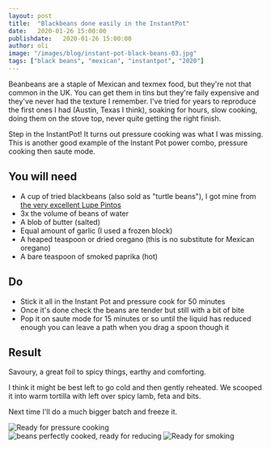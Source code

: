 ```yaml
---
layout: post
title:  "Blackbeans done easily in the InstantPot"
date:   2020-01-26 15:00:00
publishdate:   2020-01-26 15:00:00
author: oli
image: "/images/blog/instant-pot-black-beans-03.jpg"
tags: ["black beans", "mexican", "instantpot", "2020"]
---
```


Beanbeans are a staple of Mexican and texmex food, but they're not that common in the UK.  You can get them in tins but they're faily expensive and they've never had the texture I remember.  I've tried for years to reproduce the first ones I had (Austin, Texas I think), soaking for hours, slow cooking, doing them on the stove top, never quite getting the right finish.

Step in the InstantPot!  It turns out pressure cooking was what I was missing.  This is another good example of the Instant Pot power combo, pressure cooking then saute mode.

## You will need

* A cup of tried blackbeans (also sold as "turtle beans"), I got mine from [the very excellent Lupe Pintos](https://www.lupepintos.com/)
* 3x the volume of beans of water
* A blob of butter (salted)
* Equal amount of garlic (I used a frozen block)
* A heaped teaspoon or dried oregano (this is no substitute for Mexican oregano)
* A bare teaspoon of smoked paprika (hot)


## Do

* Stick it all in the Instant Pot and pressure cook for 50 minutes
* Once it's done check the beans are tender but still with a bit of bite
* Pop it on saute mode for 15 minutes or so until the liquid has reduced enough you can leave a path when you drag a spoon though it


## Result

Savoury, a great foil to spicy things, earthy and comforting.

I think it might be best left to go cold and then gently reheated.  We scooped it into warm tortilla with left over spicy lamb, feta and bits.

Next time I'll do a much bigger batch and freeze it.

![Ready for pressure cooking](/images/blog/instant-pot-black-beans-01.jpg)
![beans perfectly cooked, ready for reducing](/images/blog/instant-pot-black-beans-02.jpg)
![Ready for smoking](/images/blog/instant-pot-black-beans-03.jpg)
